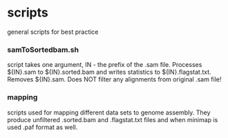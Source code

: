 # scripts
general scripts for best practice  

### samToSortedbam.sh  
script takes one argument, IN - the prefix of the .sam file. Processes ${IN}.sam to ${IN}.sorted.bam and writes statistics to ${IN}.flagstat.txt. Removes ${IN}.sam. Does NOT filter any alignments from original .sam file!  

### mapping  

scripts used for mapping different data sets to genome assembly. They produce unfiltered .sorted.bam and .flagstat.txt files and when minimap is used .paf format as well.  


